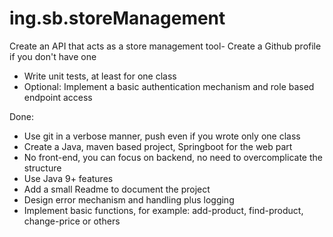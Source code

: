 # ing.sb.storeManagement

Create an API that acts as a store management tool- Create a Github profile if you don't have one

- Write unit tests, at least for one class
- Optional: Implement a basic authentication mechanism and role based endpoint access

Done: 
- Use git in a verbose manner, push even if you wrote only one class
- Create a Java, maven based project, Springboot for the web part
- No front-end, you can focus on backend, no need to overcomplicate the structure
- Use Java 9+ features
- Add a small Readme to document the project
- Design error mechanism and handling plus logging
- Implement basic functions, for example: add-product, find-product, change-price or others